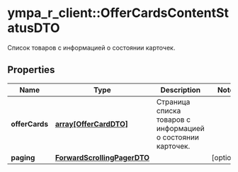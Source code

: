 # ympa_r_client::OfferCardsContentStatusDTO

Список товаров с информацией о состоянии карточек.

## Properties
Name | Type | Description | Notes
------------ | ------------- | ------------- | -------------
**offerCards** | [**array[OfferCardDTO]**](OfferCardDTO.md) | Страница списка товаров с информацией о состоянии карточек. | 
**paging** | [**ForwardScrollingPagerDTO**](ForwardScrollingPagerDTO.md) |  | [optional] 


